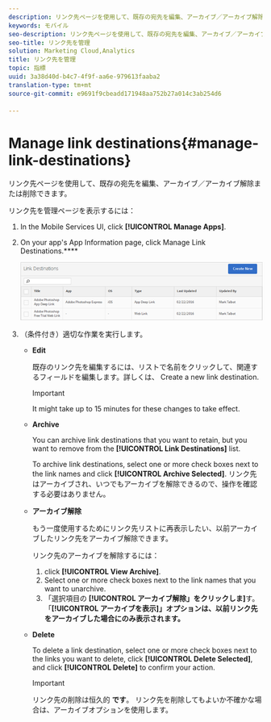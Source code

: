 ```yaml
---
description: リンク先ページを使用して、既存の宛先を編集、アーカイブ／アーカイブ解除または削除できます。
keywords: モバイル
seo-description: リンク先ページを使用して、既存の宛先を編集、アーカイブ／アーカイブ解除または削除できます。
seo-title: リンク先を管理
solution: Marketing Cloud,Analytics
title: リンク先を管理
topic: 指標
uuid: 3a38d40d-b4c7-4f9f-aa6e-979613faaba2
translation-type: tm+mt
source-git-commit: e9691f9cbeadd171948aa752b27a014c3ab254d6

---
```



# Manage link destinations{#manage-link-destinations}

リンク先ページを使用して、既存の宛先を編集、アーカイブ／アーカイブ解除または削除できます。

リンク先を管理ページを表示するには：

1. In the Mobile Services UI, click **[!UICONTROL Manage Apps]**.
1. On your app's App Information page, click Manage Link Destinations.****

   ![リンク先](assets/link_destinations_list.png)

1. （条件付き）適切な作業を実行します。

   * **Edit**

      既存のリンク先を編集するには、リストで名前をクリックして、関連するフィールドを編集します。詳しくは、 Create a new link destination.[](/help/using/acquisition-main/c-manage-link-destinations/t-create-new-app-deep-link-destination.md)

      >[!IMPORTANT]
      >
      >It might take up to 15 minutes for these changes to take effect.

   * **Archive**

      You can archive link destinations that you want to retain, but you want to remove from the **[!UICONTROL Link Destinations]** list.

      To archive link destinations, select one or more check boxes next to the link names and click **[!UICONTROL Archive Selected]**. リンク先はアーカイブされ、いつでもアーカイブを解除できるので、操作を確認する必要はありません。

   * **アーカイブ解除**

      もう一度使用するためにリンク先リストに再表示したい、以前アーカイブしたリンク先をアーカイブ解除できます。

      リンク先のアーカイブを解除するには：

      1. click **[!UICONTROL View Archive]**.
      1. Select one or more check boxes next to the link names that you want to unarchive.
      1. 「選択項目の **[!UICONTROL アーカイブ解除」をクリックしま]**&#x200B;す。
      「**[!UICONTROL アーカイブを表示]」オプションは、以前リンク先をアーカイブした場合にのみ表示されます。**

   * **Delete**

      To delete a link destination, select one or more check boxes next to the links you want to delete, click **[!UICONTROL Delete Selected]**, and click **[!UICONTROL Delete]** to confirm your action.

      >[!IMPORTANT]
      >
      >リンク先の削除は恒久的 **です**。 リンク先を削除してもよいか不確かな場合は、アーカイブオプションを使用します。



